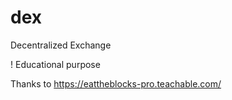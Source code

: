 # dex
Decentralized Exchange

 ! Educational purpose

Thanks to https://eattheblocks-pro.teachable.com/

